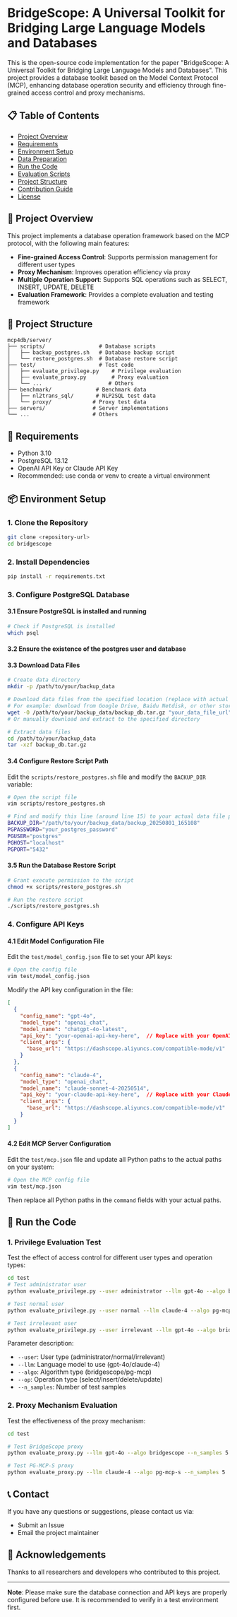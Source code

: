 # BridgeScope: A Universal Toolkit for Bridging Large Language Models and Databases

This is the open-source code implementation for the paper "BridgeScope: A Universal Toolkit for Bridging Large Language Models and Databases".
This project provides a database toolkit based on the Model Context Protocol (MCP), enhancing database operation security and efficiency through fine-grained access control and proxy mechanisms.

## 📋 Table of Contents

- [Project Overview](#project-overview)
- [Requirements](#requirements)
- [Environment Setup](#environment-setup)
- [Data Preparation](#data-preparation)
- [Run the Code](#run-the-code)
- [Evaluation Scripts](#evaluation-scripts)
- [Project Structure](#project-structure)
- [Contribution Guide](#contribution-guide)
- [License](#license)

## 🎯 Project Overview

This project implements a database operation framework based on the MCP protocol, with the following main features:

- **Fine-grained Access Control**: Supports permission management for different user types
- **Proxy Mechanism**: Improves operation efficiency via proxy
- **Multiple Operation Support**: Supports SQL operations such as SELECT, INSERT, UPDATE, DELETE
- **Evaluation Framework**: Provides a complete evaluation and testing framework

## 📁 Project Structure

```
mcp4db/server/
├── scripts/                 # Database scripts
│   ├── backup_postgres.sh   # Database backup script
│   └── restore_postgres.sh  # Database restore script
├── test/                    # Test code
│   ├── evaluate_privilege.py    # Privilege evaluation
│   ├── evaluate_proxy.py        # Proxy evaluation
│   └── ...                     # Others
├── benchmark/              # Benchmark data
│   ├── nl2trans_sql/       # NLP2SQL test data
│   └── proxy/             # Proxy test data
├── servers/               # Server implementations
└── ...                    # Others
```

## 🔧 Requirements

- Python 3.10
- PostgreSQL 13.12
- OpenAI API Key or Claude API Key
- Recommended: use conda or venv to create a virtual environment

## 📦 Environment Setup

### 1. Clone the Repository
```bash
git clone <repository-url>
cd bridgescope
```

### 2. Install Dependencies
```bash
pip install -r requirements.txt
```

### 3. Configure PostgreSQL Database

#### 3.1 Ensure PostgreSQL is installed and running
```bash
# Check if PostgreSQL is installed
which psql
```

#### 3.2 Ensure the existence of the postgres user and database

#### 3.3 Download Data Files
```bash
# Create data directory
mkdir -p /path/to/your/backup_data

# Download data files from the specified location (replace with actual data file URL)
# For example: download from Google Drive, Baidu Netdisk, or other storage
wget -O /path/to/your/backup_data/backup_db.tar.gz "your_data_file_url"
# Or manually download and extract to the specified directory

# Extract data files
cd /path/to/your/backup_data
tar -xzf backup_db.tar.gz
```

#### 3.4 Configure Restore Script Path
Edit the `scripts/restore_postgres.sh` file and modify the `BACKUP_DIR` variable:
```bash
# Open the script file
vim scripts/restore_postgres.sh

# Find and modify this line (around line 15) to your actual data file path
BACKUP_DIR="/path/to/your/backup_data/backup_20250801_165108"
PGPASSWORD="your_postgres_password"
PGUSER="postgres"
PGHOST="localhost"
PGPORT="5432"
```

#### 3.5 Run the Database Restore Script
```bash
# Grant execute permission to the script
chmod +x scripts/restore_postgres.sh

# Run the restore script
./scripts/restore_postgres.sh
```

### 4. Configure API Keys

#### 4.1 Edit Model Configuration File
Edit the `test/model_config.json` file to set your API keys:

```bash
# Open the config file
vim test/model_config.json
```

Modify the API key configuration in the file:
```json
[
  {
    "config_name": "gpt-4o",
    "model_type": "openai_chat",
    "model_name": "chatgpt-4o-latest",
    "api_key": "your-openai-api-key-here",  // Replace with your OpenAI API key
    "client_args": {
      "base_url": "https://dashscope.aliyuncs.com/compatible-mode/v1"
    }
  },
  {
    "config_name": "claude-4",
    "model_type": "openai_chat",
    "model_name": "claude-sonnet-4-20250514",
    "api_key": "your-claude-api-key-here",  // Replace with your Claude API key
    "client_args": {
      "base_url": "https://dashscope.aliyuncs.com/compatible-mode/v1"
    }
  }
]
```

#### 4.2 Edit MCP Server Configuration
Edit the `test/mcp.json` file and update all Python paths to the actual paths on your system:

```bash
# Open the MCP config file
vim test/mcp.json
```

Then replace all Python paths in the `command` fields with your actual paths.


## 🚀 Run the Code

### 1. Privilege Evaluation Test

Test the effect of access control for different user types and operation types:

```bash
cd test
# Test administrator user
python evaluate_privilege.py --user administrator --llm gpt-4o --algo bridgescope --op select --n_samples 5

# Test normal user
python evaluate_privilege.py --user normal --llm claude-4 --algo pg-mcp --op insert --n_samples 10

# Test irrelevant user
python evaluate_privilege.py --user irrelevant --llm gpt-4o --algo bridgescope --op update --n_samples 5
```

Parameter description:
- `--user`: User type (administrator/normal/irrelevant)
- `--llm`: Language model to use (gpt-4o/claude-4)
- `--algo`: Algorithm type (bridgescope/pg-mcp)
- `--op`: Operation type (select/insert/delete/update)
- `--n_samples`: Number of test samples

### 2. Proxy Mechanism Evaluation

Test the effectiveness of the proxy mechanism:

```bash
cd test

# Test BridgeScope proxy
python evaluate_proxy.py --llm gpt-4o --algo bridgescope --n_samples 5

# Test PG-MCP-S proxy
python evaluate_proxy.py --llm claude-4 --algo pg-mcp-s --n_samples 5
```

## 📞 Contact

If you have any questions or suggestions, please contact us via:

- Submit an Issue
- Email the project maintainer

## 🙏 Acknowledgements

Thanks to all researchers and developers who contributed to this project.

---

**Note**: Please make sure the database connection and API keys are properly configured before use. It is recommended to verify in a test environment first. 